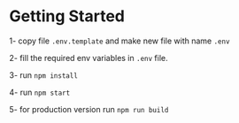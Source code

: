 # Getting Started

1- copy file ```.env.template``` and make new file with name ```.env```

2- fill the required env variables in ```.env``` file.

3- run ```npm install```

4- run ```npm start```

5- for production version run ```npm run build```
